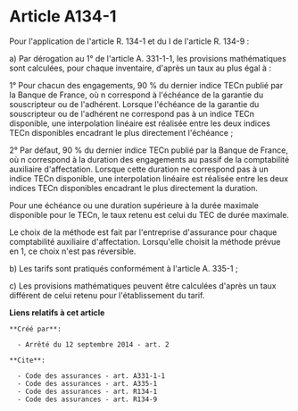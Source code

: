 # Article A134-1

Pour l'application de l'article R. 134-1 et du I de l'article R. 134-9 : 

a) Par dérogation au 1° de l'article A. 331-1-1, les provisions mathématiques sont calculées, pour chaque inventaire, d'après
un taux au plus égal à : 

1° Pour chacun des engagements, 90 % du dernier indice TECn publié par la Banque de France, où n correspond à l'échéance de
la garantie du souscripteur ou de l'adhérent. Lorsque l'échéance de la garantie du souscripteur ou de l'adhérent ne
correspond pas à un indice TECn disponible, une interpolation linéaire est réalisée entre les deux indices TECn disponibles
encadrant le plus directement l'échéance ; 

2° Par défaut, 90 % du dernier indice TECn publié par la Banque de France, où n correspond à la duration des engagements au
passif de la comptabilité auxiliaire d'affectation. Lorsque cette duration ne correspond pas à un indice TECn disponible, une
interpolation linéaire est réalisée entre les deux indices TECn disponibles encadrant le plus directement la duration. 

Pour une échéance ou une duration supérieure à la durée maximale disponible pour le TECn, le taux retenu est celui du TEC de
durée maximale. 

Le choix de la méthode est fait par l'entreprise d'assurance pour chaque comptabilité auxiliaire d'affectation. Lorsqu'elle
choisit la méthode prévue en 1, ce choix n'est pas réversible. 

b) Les tarifs sont pratiqués conformément à l'article A. 335-1 ; 

c) Les provisions mathématiques peuvent être calculées d'après un taux différent de celui retenu pour l'établissement du
tarif.

**Liens relatifs à cet article**

	**Créé par**:

	  - Arrêté du 12 septembre 2014 - art. 2

	**Cite**:

	  - Code des assurances - art. A331-1-1
	  - Code des assurances - art. A335-1
	  - Code des assurances - art. R134-1
	  - Code des assurances - art. R134-9
